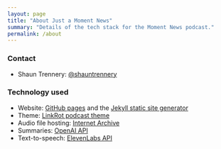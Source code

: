 ```yaml
---
layout: page
title: "About Just a Moment News"
summary: "Details of the tech stack for the Moment News podcast."
permalink: /about
---
```


### Contact

- Shaun Trennery: [@shauntrennery](https://twitter.com/shauntrennery)

### Technology used

- Website: [GitHub pages](https://pages.github.com/) and the [Jekyll static site generator](https://jekyllrb.com/)
- Theme: [LinkRot podcast theme](https://github.com/timklapdor/link-rot)
- Audio file hosting: [Internet Archive](https://archive.org/details/momentnews/)
- Summaries: [OpenAI API](https://platform.openai.com)
- Text-to-speech: [ElevenLabs API](https://beta.elevenlabs.io)

